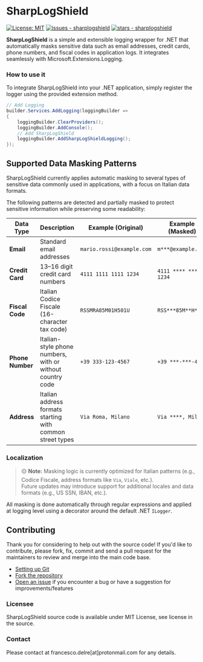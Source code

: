 # SharpLogShield

[![License: MIT](https://img.shields.io/badge/License-MIT-yellow.svg)](https://opensource.org/licenses/MIT)
[![issues - sharplogshield](https://img.shields.io/github/issues/engineering87/SharpLogShield)](https://github.com/engineering87/SharpLogShield/issues)
[![stars - sharplogshield](https://img.shields.io/github/stars/engineering87/SharpLogShield?style=social)](https://github.com/engineering87/SharpLogShield)

**SharpLogShield** is a simple and extensible logging wrapper for .NET that automatically masks sensitive data such as email addresses, credit cards, phone numbers, and fiscal codes in application logs. It integrates seamlessly with Microsoft.Extensions.Logging.

### How to use it
To integrate SharpLogShield into your .NET application, simply register the logger using the provided extension method.

```csharp
// Add Logging
builder.Services.AddLogging(loggingBuilder =>
{
    loggingBuilder.ClearProviders();
    loggingBuilder.AddConsole();
    // Add SharpLogShield
    loggingBuilder.AddSharpLogShieldLogging();
});
```

## Supported Data Masking Patterns

SharpLogShield currently applies automatic masking to several types of sensitive data commonly used in applications, with a focus on Italian data formats.

The following patterns are detected and partially masked to protect sensitive information while preserving some readability:

| Data Type        | Description                                                                 | Example (Original)                   | Example (Masked)              |
|------------------|-----------------------------------------------------------------------------|--------------------------------------|-------------------------------|
| **Email**        | Standard email addresses                                                    | `mario.rossi@example.com`            | `m***@example.com`            |
| **Credit Card**  | 13–16 digit credit card numbers                                             | `4111 1111 1111 1234`                | `4111 **** **** 1234`         |
| **Fiscal Code**  | Italian Codice Fiscale (16-character tax code)                              | `RSSMRA85M01H501U`                   | `RSS***85M**H***U`            |
| **Phone Number** | Italian-style phone numbers, with or without country code                   | `+39 333-123-4567`                   | `+39 ***-***-4567`            |
| **Address**      | Italian address formats starting with common street types                   | `Via Roma, Milano`                   | `Via ****, Milano`            |

### Localization

> 🟡 **Note:** Masking logic is currently optimized for Italian patterns (e.g., Codice Fiscale, address formats like `Via`, `Viale`, etc.).  
> Future updates may introduce support for additional locales and data formats (e.g., US SSN, IBAN, etc.).

All masking is done automatically through regular expressions and applied at logging level using a decorator around the default .NET `ILogger`.

## Contributing
Thank you for considering to help out with the source code!
If you'd like to contribute, please fork, fix, commit and send a pull request for the maintainers to review and merge into the main code base.

 * [Setting up Git](https://docs.github.com/en/get-started/getting-started-with-git/set-up-git)
 * [Fork the repository](https://docs.github.com/en/pull-requests/collaborating-with-pull-requests/working-with-forks/fork-a-repo)
 * [Open an issue](https://github.com/engineering87/SharpLogShield/issues) if you encounter a bug or have a suggestion for improvements/features

### Licensee
SharpLogShield source code is available under MIT License, see license in the source.

### Contact
Please contact at francesco.delre[at]protonmail.com for any details.
